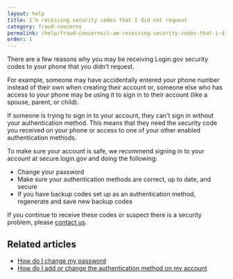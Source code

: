 ```yaml
---
layout: help
title: I’m receiving security codes that I did not request
category: fraud-concerns
permalink: /help/fraud-concerns/i-am-receiving-security-codes-that-i-did-not-request/
order: 1
---
```

There are a few reasons why you may be receiving Login.gov security codes to your phone that you didn’t request.

For example, someone may have accidentally entered your phone number instead of their own when creating their account or, someone else who has access to your phone may be using it to sign in to their account (like a spouse, parent, or child).

If someone is trying to sign in to your account, they can't sign in without your authentication method. This means that they need the security code you received on your phone or access to one of your other enabled authentication methods.

To make sure your account is safe, we recommend signing in to your account at secure.login.gov and doing the following:

* Change your password
* Make sure your authentication methods are correct, up to date, and secure
* If you have backup codes set up as an authentication method, regenerate and save new backup codes

If you continue to receive these codes or suspect there is a security problem, please [contact us](https://login.gov/contact/).

## Related articles
* [How do I change my password](/help/manage-your-account/change-your-password/)
* [How do I add or change the authentication method on my account](/help/manage-your-account/add-or-change-your-authentication-method/)
